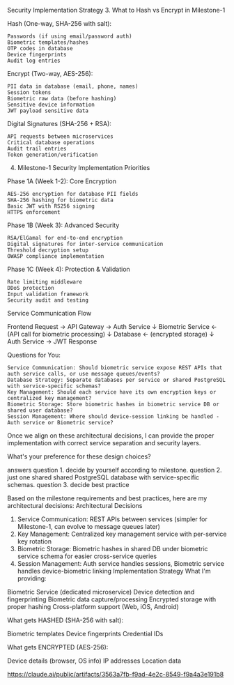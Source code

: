Security Implementation Strategy
3. What to Hash vs Encrypt in Milestone-1

Hash (One-way, SHA-256 with salt):

    Passwords (if using email/password auth)
    Biometric templates/hashes
    OTP codes in database
    Device fingerprints
    Audit log entries

Encrypt (Two-way, AES-256):

    PII data in database (email, phone, names)
    Session tokens
    Biometric raw data (before hashing)
    Sensitive device information
    JWT payload sensitive data

Digital Signatures (SHA-256 + RSA):

    API requests between microservices
    Critical database operations
    Audit trail entries
    Token generation/verification

4. Milestone-1 Security Implementation Priorities

Phase 1A (Week 1-2): Core Encryption

    AES-256 encryption for database PII fields
    SHA-256 hashing for biometric data
    Basic JWT with RS256 signing
    HTTPS enforcement

Phase 1B (Week 3): Advanced Security

    RSA/ElGamal for end-to-end encryption
    Digital signatures for inter-service communication
    Threshold decryption setup
    OWASP compliance implementation

Phase 1C (Week 4): Protection & Validation

    Rate limiting middleware
    DDoS protection
    Input validation framework
    Security audit and testing

Service Communication Flow

Frontend Request → API Gateway → Auth Service
                                     ↓
                  Biometric Service ← (API call for biometric processing)
                                     ↓
                  Database ← (encrypted storage)
                                     ↓
                  Auth Service → JWT Response

Questions for You:

    Service Communication: Should biometric service expose REST APIs that auth service calls, or use message queues/events?
    Database Strategy: Separate databases per service or shared PostgreSQL with service-specific schemas?
    Key Management: Should each service have its own encryption keys or centralized key management?
    Biometric Storage: Store biometric hashes in biometric service DB or shared user database?
    Session Management: Where should device-session linking be handled - Auth service or Biometric service?

Once we align on these architectural decisions, I can provide the proper implementation with correct service separation and security layers.

What's your preference for these design choices?

answers question 1. decide by yourself according to milestone. question 2. just one shared shared PostgreSQL database with service-specific schemas. question 3. decide best practice


Based on the milestone requirements and best practices, here are my architectural decisions:
Architectural Decisions
1. Service Communication: REST APIs between services (simpler for Milestone-1, can evolve to message queues later)
3. Key Management: Centralized key management service with per-service key rotation
4. Biometric Storage: Biometric hashes in shared DB under biometric service schema for easier cross-service queries
5. Session Management: Auth service handles sessions, Biometric service handles device-biometric linking
Implementation Strategy
What I'm providing:

Biometric Service (dedicated microservice)
Device detection and fingerprinting
Biometric data capture/processing
Encrypted storage with proper hashing
Cross-platform support (Web, iOS, Android)

What gets HASHED (SHA-256 with salt):

Biometric templates
Device fingerprints
Credential IDs

What gets ENCRYPTED (AES-256):

Device details (browser, OS info)
IP addresses
Location data


https://claude.ai/public/artifacts/3563a7fb-f9ad-4e2c-8549-f9a4a3e191b8